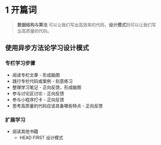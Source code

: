 # 1 开篇词

> **数据结构与算法** 可以让我们写出高效率的代码，**设计模式**则可以让我们写出高质量的代码。

## 使用异步方法论学习设计模式

### 专栏学习步骤

* 阅读专栏文章 - 形成脑图
* 践行专栏代码或案例 - 刻意练习
* 整理学习笔记 - 正向反馈，形成脑图
* 参与讨论区讨论 - 正向反馈
* 参与小程序打卡 - 正向反馈
* 思考高质量的代码应该具备哪些特点 - 正向反馈

### 扩展学习

* 阅读其他书籍
  * HEAD FIRST 设计模式

